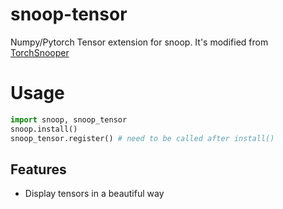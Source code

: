 # snoop-tensor
Numpy/Pytorch Tensor extension for snoop. It's modified from [TorchSnooper](https://github.com/zasdfgbnm/TorchSnooper)

# Usage

```python
import snoop, snoop_tensor
snoop.install()
snoop_tensor.register() # need to be called after install()
```

## Features

- Display tensors in a beautiful way
